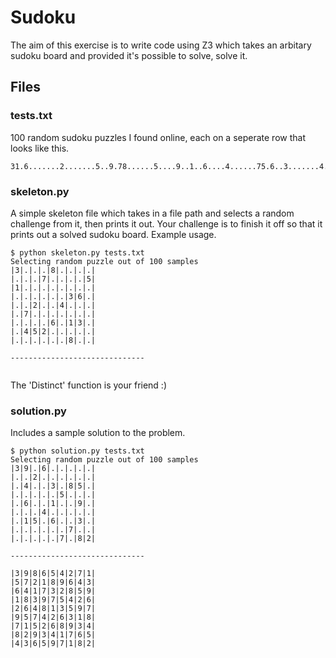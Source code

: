 # Sudoku

The aim of this exercise is to write code using Z3 which takes an arbitary sudoku board and provided it's possible to solve, solve it.

## Files

### tests.txt

100 random sudoku puzzles I found online, each on a seperate row that looks like this.
```
31.6.......2.......5..9.78......5....9..1..6....4......75.6..3.......4.......7.92
```

### skeleton.py

A simple skeleton file which takes in a file path and selects a random challenge from it, then prints it out. Your challenge is to finish it off so that it prints out a solved sudoku board. Example usage.

```
$ python skeleton.py tests.txt 
Selecting random puzzle out of 100 samples
|3|.|.|.|8|.|.|.|.|
|.|.|.|7|.|.|.|.|5|
|1|.|.|.|.|.|.|.|.|
|.|.|.|.|.|.|3|6|.|
|.|.|2|.|.|4|.|.|.|
|.|7|.|.|.|.|.|.|.|
|.|.|.|.|6|.|1|3|.|
|.|4|5|2|.|.|.|.|.|
|.|.|.|.|.|.|8|.|.|

------------------------------


```

The 'Distinct' function is your friend :)

### solution.py

Includes a sample solution to the problem.

```
$ python solution.py tests.txt 
Selecting random puzzle out of 100 samples
|3|9|.|6|.|.|.|.|.|
|.|.|2|.|.|.|.|.|.|
|.|4|.|.|3|.|8|5|.|
|.|.|.|.|.|5|.|.|.|
|.|6|.|.|1|.|.|9|.|
|.|.|.|4|.|.|.|.|.|
|.|1|5|.|6|.|.|3|.|
|.|.|.|.|.|.|7|.|.|
|.|.|.|.|.|7|.|8|2|

------------------------------

|3|9|8|6|5|4|2|7|1|
|5|7|2|1|8|9|6|4|3|
|6|4|1|7|3|2|8|5|9|
|1|8|3|9|7|5|4|2|6|
|2|6|4|8|1|3|5|9|7|
|9|5|7|4|2|6|3|1|8|
|7|1|5|2|6|8|9|3|4|
|8|2|9|3|4|1|7|6|5|
|4|3|6|5|9|7|1|8|2|

```